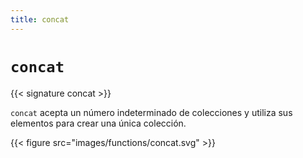 ```yaml
---
title: concat
---
```


# `concat`

{{< signature concat >}}

`concat` acepta un número indeterminado de colecciones y utiliza sus elementos para crear una única colección.

{{< figure src="images/functions/concat.svg" >}}

